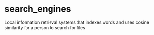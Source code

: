 # search_engines
Local information retrieval systems that indexes words and uses cosine similarity for a person to search for files
